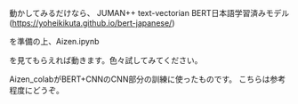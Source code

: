 

動かしてみるだけなら、
JUMAN++
text-vectorian
BERT日本語学習済みモデル(https://yoheikikuta.github.io/bert-japanese/)

を準備の上、Aizen.ipynb

を見てもらえれば動きます。色々試してみてください。

Aizen_colabがBERT+CNNのCNN部分の訓練に使ったものです。
こちらは参考程度にどうぞ。